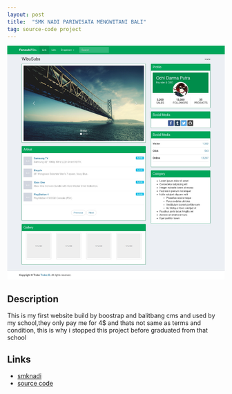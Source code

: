 ```yaml
---
layout: post
title:  "SMK NADI PARIWISATA MENGWITANI BALI"
tag: source-code project
---
```


![smkpariwisata](https://raw.githubusercontent.com/troke12/smktibase/master/shot-20181113-28139-18ugdj4.jpeg)    


## Description
This is my first website build by boostrap and balitbang cms and used by my school,they only pay me for 4$ and thats not same as terms and condition, this is why i stopped this project before graduated from that school

## Links
* [smknadi](http://smknadi-bali.com)
* [source code](https://github.com/troke12/smktibase)